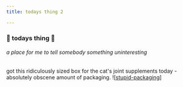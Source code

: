 ```yaml
---
title: todays thing 2

---
```


### 💫 todays thing 💫
###### a place for me to tell somebody something uninteresting

got this ridiculously sized box for the cat's joint supplements today - absolutely obscene amount of packaging. 
![[stupid-packaging](https://blog.thingsgavdoes.com/assets/stupid-packaging.jpeg)]
